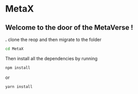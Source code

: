 # **MetaX**
## Welcome to the door of the MetaVerse !

**.** clone the reop and then migrate to the folder
```sh
cd MetaX
```

Then install all the dependencies by running 
```sh
npm install 
```
or
```sh
yarn install
```


